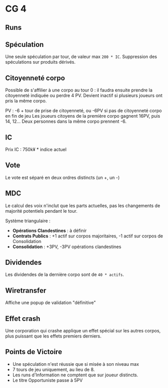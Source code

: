# CG 4

## Runs

## Spéculation
Une seule spéculation par tour, de valeur max `200 * IC`.
Suppression des spéculations sur produits dérivés.

## Citoyenneté corpo
Possible de s'affilier à une corpo au tour 0 : il faudra ensuite prendre la citoyenneté indiquée ou perdre 4 PV. Devient inactif si plusieurs joueurs ont pris la même corpo.

PV : -6 + tour de prise de citoyenneté, ou -6PV si pas de citoyenneté corpo en fin de jeu
Les joueurs citoyens de la première corpo gagnent 16PV, puis 14, 12...
Deux personnes dans la même corpo prennent -6.

## IC
Prix IC : 750k¥ * indice actuel

## Vote
Le vote est séparé en deux ordres distincts (un +, un -)

## MDC
Le calcul des voix n'inclut que les parts actuelles, pas les changements de majorité potentiels pendant le tour.

Système triangulaire :

* **Opérations Clandestines** : à définir
* **Contrats Publics** : +1 actif sur corpos majoritaires, -1 actif sur corpos de Consolidation
* **Consolidation** : +3PV, -3PV opérations clandestines

## Dividendes
Les dividendes de la dernière corpo sont de `40 * actifs`.

## Wiretransfer
Affiche une popup de validation "définitive"

## Effet crash
Une corporation qui crashe applique un effet spécial sur les autres corpos, plus puissant que les effets premiers derniers.

## Points de Victoire

* Une spéculation n'est réussie que si misée à son niveau max
* 7 tours de jeu uniquement, au lieu de 8.
* Les runs d'Information ne comptent que sur joueur distincts.
* Le titre Opportuniste passe à 5PV

